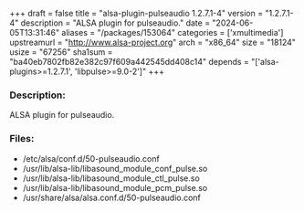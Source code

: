 +++
draft = false
title = "alsa-plugin-pulseaudio 1.2.7.1-4"
version = "1.2.7.1-4"
description = "ALSA plugin for pulseaudio."
date = "2024-06-05T13:31:46"
aliases = "/packages/153064"
categories = ['xmultimedia']
upstreamurl = "http://www.alsa-project.org"
arch = "x86_64"
size = "18124"
usize = "67256"
sha1sum = "ba40eb7802fb82e382c97f609a442545dd408c14"
depends = "['alsa-plugins>=1.2.7.1', 'libpulse>=9.0-2']"
+++
### Description: 
ALSA plugin for pulseaudio.

### Files: 
* /etc/alsa/conf.d/50-pulseaudio.conf
* /usr/lib/alsa-lib/libasound_module_conf_pulse.so
* /usr/lib/alsa-lib/libasound_module_ctl_pulse.so
* /usr/lib/alsa-lib/libasound_module_pcm_pulse.so
* /usr/share/alsa/alsa.conf.d/50-pulseaudio.conf
